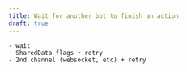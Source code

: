 ```yaml
---
title: Wait for another bot to finish an action
draft: true
---
```


    - wait
    - SharedData flags + retry
    - 2nd channel (websocket, etc) + retry
